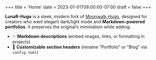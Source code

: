 +++
title = 'Home'
date = 2023-01-01T08:00:00-07:00
draft = false
+++

**LunaR-Hugo** is a sleek, modern fork of [Moonwalk-Hugo](https://github.com/ArkhamCookie/moonwalk-hugo), designed for creators who want elegant dark/light mode and **Markdown-powered portfolios**. It preserves the original’s minimalism while adding:

- ✨ **Markdown descriptions** (embed images, links, or formatting in projects)  
- 🌙 **Customizable section headers** (rename "Portfolio" or "Blog" via `config.toml`)
